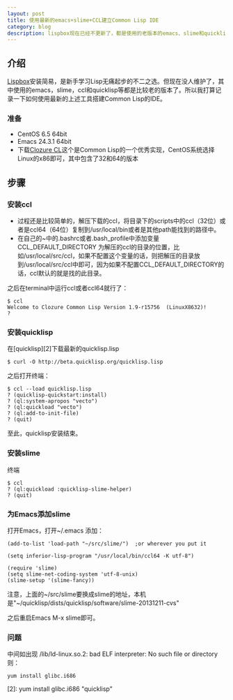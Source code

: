 ```yaml
---
layout: post
title: 使用最新的emacs+slime+CCL建立Common Lisp IDE
category: blog
description: lispbox现在已经不更新了，都是使用的老版本的emacs、slime和quicklisp
---
```


## 介绍

[Lispbox][0]安装简易，是新手学习Lisp无痛起步的不二之选。但现在没人维护了，其中使用的emacs，slime，ccl和quicklisp等都是比较老的版本了。所以我打算记录一下如何使用最新的上述工具搭建Common Lisp的IDE。

### 准备

- CentOS 6.5 64bit
- Emacs 24.3.1 64bit
- 下载[Clozure CL][1]这个是Common Lisp的一个优秀实现，CentOS系统选择 Linux的x86即可，其中包含了32和64的版本

## 步骤

### 安装ccl

- 过程还是比较简单的，解压下载的ccl，将目录下的scripts中的ccl（32位）或者是ccl64（64位）复制到/usr/local/bin或者是其他path能找到的路径中。
- 在自己的~中的.bashrc或者.bash_profile中添加变量 CCL\_DEFAULT\_DIRECTORY 为解压的ccl的目录的位置，比如/usr/local/src/ccl，如果不配置这个变量的话，则把解压的目录放到/usr/local/src/ccl中即可，因为如果不配置CCL\_DEFAULT\_DIRECTORY的话，ccl默认的就是找的此目录。

之后在terminal中运行ccl或者ccl64就行了：

	$ ccl
	Welcome to Clozure Common Lisp Version 1.9-r15756  (LinuxX8632)!
	? 
	
### 安装quicklisp

在[quicklisp][2]下载最新的quicklisp.lisp

	$ curl -O http://beta.quicklisp.org/quicklisp.lisp

之后打开终端：

	$ ccl --load quicklisp.lisp
	? (quicklisp-quickstart:install)
	? (ql:system-apropos "vecto")
	? (ql:quickload "vecto")
	? (ql:add-to-init-file)
	? (quit)
	
至此，quicklisp安装结束。

### 安装slime

终端

	$ ccl
	? (ql:quickload :quicklisp-slime-helper)
	? (quit)

### 为Emacs添加slime

打开Emacs，打开~/.emacs 添加：

	(add-to-list 'load-path "~/src/slime/")  ;or wherever you put it

	(setq inferior-lisp-program "/usr/local/bin/ccl64 -K utf-8")

	(require 'slime)
	(setq slime-net-coding-system 'utf-8-unix)
	(slime-setup '(slime-fancy))

注意，上面的~/src/slime要换成slime的地址，本机是"~/quicklisp/dists/quicklisp/software/slime-20131211-cvs"

之后重启Emacs M-x slime即可。

### 问题

中间如出现 /lib/ld-linux.so.2: bad ELF interpreter: No such file or directory 则：

	yum install glibc.i686


[0]: http://common-lisp.net/project/lispbox/ "Lispbox"
[1]: http://ccl.clozure.com/download.html "clozure CL"
[2]: yum install glibc.i686 "quicklisp"

